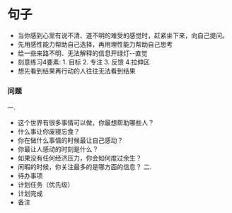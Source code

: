 # 句子
- 当你感到心里有说不清、道不明的难受的感觉时，赶紧坐下来，向自己提问。
- 先用感性能力帮助自己选择，再用理性能力帮助自己思考
- 给一些来路不明、无法解释的信息开绿灯--直觉
- 刻意练习4要素: 1. 目标 2. 专注 3. 反馈 4.拉伸区
- 想先看到结果再行动的人往往无法看到结果

### 问题
一. 
- 这个世界有很多事情可以做，你最想帮助哪些人？
- 什么事让你废寝忘食？
- 你在做什么事情的时候最让自己感动？
- 你最让人感动的时刻是什么？
- 如果没有任何经济压力，你会如何度过余生？
- 闲暇的时候，你关注最多的是哪方面的信息？
二. 
- 待办事项
- 计划任务（优先级）
- 计划完成
- 备注